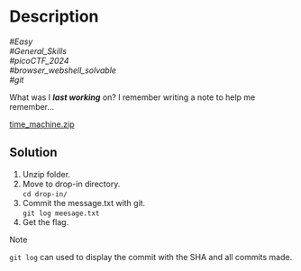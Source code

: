 # Description

_#Easy_<br>
_#General_Skills_<br>
_#picoCTF_2024_<br>
_#browser_webshell_solvable_<br>
_#git_<br>

What was I ***last working*** on? I remember writing a note to help me remember...

[time_machine.zip](../Time_Machine/time_machine.zip)

## Solution

1. Unzip folder.
2. Move to drop-in directory.<br>
   `cd drop-in/`
3. Commit the message.txt with git.<br>
   `git log meesage.txt`
4. Get the flag.

> [!NOTE]
> `git log` can used to display the commit with the SHA and all commits made.
